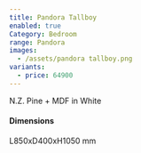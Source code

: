 ```yaml
---
title: Pandora Tallboy
enabled: true
Category: Bedroom
range: Pandora
images:
  - /assets/pandora tallboy.png
variants:
  - price: 64900
---
```

N.Z. Pine + MDF in White

#### Dimensions

L850xD400xH1050 mm
